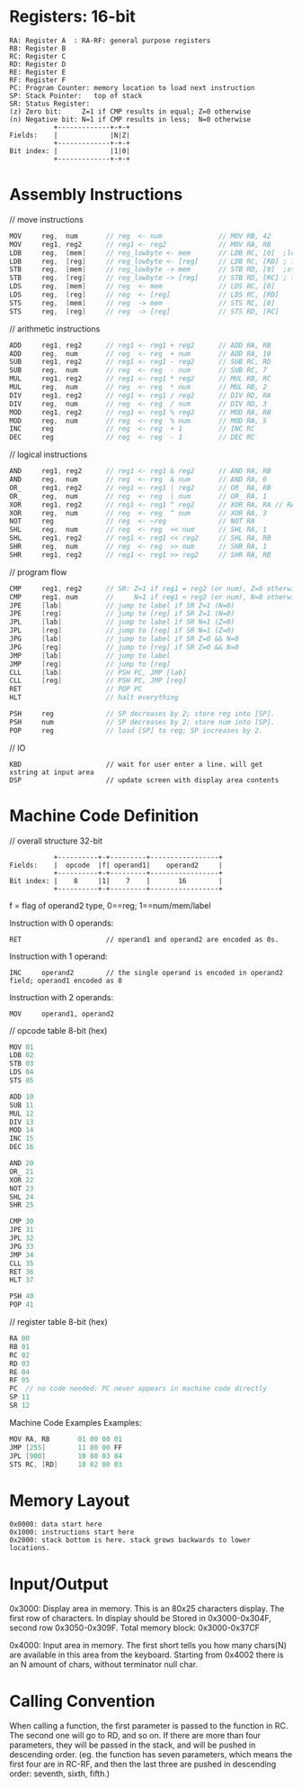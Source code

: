 Registers: 16-bit
=============================
```
RA: Register A	: RA-RF: general purpose registers
RB: Register B
RC: Register C
RD: Register D
RE: Register E
RF: Register F
PC: Program Counter: memory location to load next instruction
SP: Stack Pointer:   top of stack
SR: Status Register: 
(z) Zero bit:     Z=1 if CMP results in equal; Z=0 otherwise
(n) Negative bit: N=1 if CMP results in less;  N=0 otherwise
           +-------------+-+-+
Fields:    |             |N|Z|
           +-------------+-+-+
Bit index: |             |1|0|
           +-------------+-+-+
```

Assembly Instructions
=============================

// move instructions
```c++
MOV     reg,  num       // reg  <- num              // MOV RB, 42
MOV     reg1, reg2      // reg1 <- reg2             // MOV RA, RB
LDB     reg,  [mem]     // reg_lowbyte <- mem       // LDB RC, [0]  ;load byte and write 
LDB     reg,  [reg]     // reg_lowbyte <- [reg]     // LDB RC, [RD] ; into lower RC byte
STB     reg,  [mem]     // reg_lowbyte -> mem       // STB RD, [0]  ;store RD lower byte 
STB     reg,  [reg]     // reg_lowbyte -> [reg]     // STB RD, [RC] ; to mem location 
LDS     reg,  [mem]     // reg  <- mem              // LDS RC, [0]
LDS     reg,  [reg]     // reg  <- [reg]            // LDS RC, [RD]
STS     reg,  [mem]     // reg  -> mem              // STS RC, [0]
STS     reg,  [reg]     // reg  -> [reg]            // STS RD, [RC]
```

// arithmetic instructions
```c++
ADD     reg1, reg2      // reg1 <- reg1 + reg2      // ADD RA, RB
ADD     reg,  num       // reg  <- reg  + num       // ADD RA, 10
SUB     reg1, reg2      // reg1 <- reg1 - reg2      // SUB RC, RD
SUB     reg,  num       // reg  <- reg  - num       // SUB RC, 7
MUL     reg1, reg2      // reg1 <- reg1 * reg2      // MUL RB, RC
MUL     reg,  num       // reg  <- reg  * num       // MUL RB, 2
DIV     reg1, reg2      // reg1 <- reg1 / reg2      // DIV RD, RA
DIV     reg,  num       // reg  <- reg  / num       // DIV RD, 3
MOD     reg1, reg2      // reg1 <- reg1 % reg2      // MOD RA, RB
MOD     reg,  num       // reg  <- reg  % num       // MOD RA, 5
INC     reg             // reg  <- reg  + 1         // INC RC
DEC     reg             // reg  <- reg  - 1         // DEC RC
```

// logical instructions
```c++
AND     reg1, reg2      // reg1 <- reg1 & reg2      // AND RA, RB
AND     reg,  num       // reg  <- reg  & num       // AND RA, 0
OR_     reg1, reg2      // reg1 <- reg1 | reg2      // OR_ RA, RB
OR_     reg,  num       // reg  <- reg  | num       // OR_ RA, 1
XOR     reg1, reg2      // reg1 <- reg1 ^ reg2      // XOR RA, RA // RA==0
XOR     reg,  num       // reg  <- reg  ^ num       // XOR RA, 3
NOT     reg             // reg  <- ~reg             // NOT RA
SHL     reg,  num       // reg  <- reg  << num      // SHL RA, 1
SHL     reg1, reg2      // reg1 <- reg1 << reg2     // SHL RA, RB
SHR     reg,  num       // reg  <- reg  >> num      // SHR RA, 1
SHR     reg1, reg2      // reg1 <- reg1 >> reg2     // SHR RA, RB
```

// program flow
```c++
CMP     reg1, reg2      // SR: Z=1 if reg1 = reg2 (or num), Z=0 otherwise;
CMP     reg1, num       //     N=1 if reg1 < reg2 (or num), N=0 otherwise
JPE     [lab]           // jump to label if SR Z=1 (N=0)
JPE     [reg]           // jump to [reg] if SR Z=1 (N=0)
JPL     [lab]           // jump to label if SR N=1 (Z=0)
JPL     [reg]           // jump to [reg] if SR N=1 (Z=0)
JPG     [lab]           // jump to label if SR Z=0 && N=0
JPG     [reg]           // jump to [reg] if SR Z=0 && N=0
JMP     [lab]           // jump to label
JMP     [reg]           // jump to [reg]
CLL     [lab]           // PSH PC, JMP [lab]
CLL     [reg]           // PSH PC, JMP [reg]
RET                     // POP PC
HLT                     // halt everything
```

```c++
PSH     reg             // SP decreases by 2; store reg into [SP].
PSH     num             // SP decreases by 2; store num into [SP].
POP     reg             // load [SP] to reg; SP increases by 2.
```

// IO
```
KBD                     // wait for user enter a line. will get xstring at input area
DSP                     // update screen with display area contents
```

Machine Code Definition
=============================
// overall structure 32-bit
```
           +----------+-+---------+-----------------+
Fields:    |  opcode  |f| operand1|    operand2     |
           +----------+-+---------+-----------------+
Bit index: |    8     |1|    7    |       16        |
           +----------+-+---------+-----------------+
```
f = flag of operand2 type, 0==reg; 1==num/mem/label

Instruction with 0 operands:
```
RET                     // operand1 and operand2 are encoded as 0s.
```

Instruction with 1 operand:
```
INC     operand2        // the single operand is encoded in operand2 field; operand1 encoded as 0
```

Instruction with 2 operands:
```
MOV     operand1, operand2
```

// opcode table 8-bit (hex)
```c++
MOV 01
LDB 02
STB 03
LDS 04
STS 05

ADD 10
SUB 11
MUL 12
DIV 13
MOD 14
INC 15
DEC 16

AND 20
OR_ 21
XOR 22
NOT 23
SHL 24
SHR 25

CMP 30
JPE 31
JPL 32
JPG 33
JMP 34
CLL 35
RET 36
HLT 37

PSH 40
POP 41

```
// register table 8-bit (hex)
```c++
RA 00
RB 01
RC 02
RD 03
RE 04
RF 05
PC 	// no code needed: PC never appears in machine code directly
SP 11
SR 12
```
Machine Code Examples
Examples: 
```c++
MOV RA, RB       01 00 00 01
JMP [255]        11 80 00 FF
JPL [900]        10 80 03 84
STS RC, [RD]     18 02 00 03
```

Memory Layout
=============================
```
0x0000: data start here
0x1000: instructions start here
0x2000: stack bottom is here. stack grows backwards to lower locations.
```

Input/Output
=============================
0x3000: 
Display area in memory. This is an 80x25 characters display. The first row of characters. In display should be Stored in 0x3000-0x304F, second row 0x3050-0x309F. Total memory block: 0x3000-0x37CF

0x4000: Input area in memory. The first short tells you how many chars(N) are available in this area from the keyboard. Starting from 0x4002 there is an N amount of chars, without terminator null char.

Calling Convention
=============================
When calling a function, the first parameter is passed to the function in RC. The second one will go to RD, and so on. If there are more than four parameters, they will be passed in the stack, and will be pushed in descending order. (eg. the function has seven parameters, which means the first four are in RC-RF, and then the last three are pushed in descending order: seventh, sixth, fifth.)